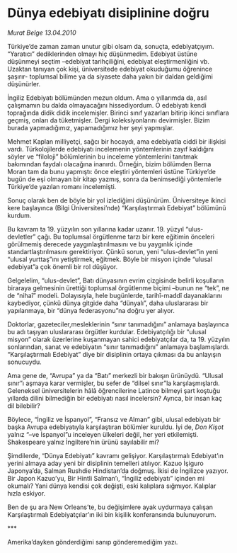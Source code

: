 # Dünya edebiyatı disiplinine doğru

*Murat Belge 13.04.2010*

<div class="yazi"><p>Türkiye’de zaman zaman unutur gibi olsam da, sonuçta, edebiyatçıyım. “Yaratıcı” dediklerinden olmayı hiç düşünmedim. Edebiyat üstüne düşünmeyi seçtim –edebiyat tarihçiliğini, edebiyat eleştirmenliğini vb. Uzaktan tanıyan çok kişi, üniversitede edebiyat okuduğumu öğrenince şaşırır- toplumsal bilime ya da siyasete daha yakın bir daldan geldiğimi düşünürler.</p>
<p>İngiliz Edebiyatı bölümünden mezun oldum. Ama o yıllarımda da, asıl çalışmamın bu dalda olmayacağını hissediyordum. O edebiyatı kendi toprağında didik didik incelemişler. Birinci sınıf yazarları bitirip ikinci sınıflara geçmiş, onları da tüketmişler. Dergi koleksiyonlarını devirmişler. Bizim burada yapmadığımız, yapamadığımız her şeyi yapmışlar.</p>
<p>Mehmet Kaplan milliyetçi, sağcı bir hocaydı, ama edebiyatla ciddi bir ilişkisi vardı. Türkolojilerde edebiyatı incelemenin yöntemlerinin zayıf kaldığını söyler ve “filoloji” bölümlerinin bu inceleme yöntemlerini tanıtmak bakımından faydalı olacağına inanırdı. Örneğin, bizim bölümden Berna Moran tam da bunu yapmıştı: önce eleştiri yöntemleri üstüne Türkiye’de bugün de eşi olmayan bir kitap yazmış, sonra da benimsediği yöntemlerle Türkiye’de yazılan romanı incelemişti.</p>
<p>Sonuç olarak ben de böyle bir yol izlediğimi düşünürüm. Üniversiteye ikinci kere başlayınca (Bilgi Üniversitesi’nde) “Karşılaştırmalı Edebiyat” bölümünü kurdum.</p>
<p>Bu kavram ta 19. yüzyılın son yıllarına kadar uzanır. 19. yüzyıl “ulus-devletler” çağı. Bu toplumsal örgütlenme tarzı bir kere eğitimin önceleri görülmemiş derecede yaygınlaştırılmasını ve bu yaygınlık içinde standartlaştırılmasını gerektiriyor. Çünkü sorun, yeni “ulus-devlet”in yeni “ulusal yurttaş”ını yetiştirmek, eğitmek. Böyle bir misyon içinde “ulusal edebiyat”a çok önemli bir rol düşüyor. </p>
<p>Gelgelelim, “ulus-devlet”, Batı dünyasının evrim çizgisinde belirli koşulların biraraya gelmesinin ürettiği toplumsal örgütlenme biçimi –bunun ne “tek”, ne de “nihaî” modeli. Dolayısıyla, hele bugünlerde, tarihî-maddî dayanaklarını kaybediyor, çünkü dünya gitgide daha “dünyalı”, daha uluslararası bir yapılanmaya, bir “dünya federasyonu”na doğru yer alıyor.</p>
<p>Doktorlar, gazeteciler,mesleklerinin “sınır tanımadığını” anlamaya başlayınca bu adı taşıyan uluslararası örgütler kurdular. Edebiyatçılığı bir “ulusal misyon” olarak üzerlerine kuşanmayan sahici edebiyatçılar da, ta 19. yüzyılın sonlarından, sanat ve edebiyatın “sınır tanımadığını” anlamaya başlamışlardı. “Karşılaştırmalı Edebiyat” diye bir disiplinin ortaya çıkması da bu anlayışın sonucuydu. </p>
<p>Ama gene de, “Avrupa” ya da “Batı” merkezli bir bakışın ürünüydü. “Ulusal sınır”ı aşmaya karar vermişler, bu sefer de “dilsel sınır”la karşılaşmışlardı. Geleneksel üniversitelerin hâlâ öğrencilerine Latince bilmeyi şart koştuğu yıllarda dilini bilmediğin bir edebiyatı nasıl incelersin? Ayrıca, bir insan kaç dil bilebilir?</p>
<p>Böylece, “İngiliz ve İspanyol”, “Fransız ve Alman” gibi, ulusal edebiyatı bir başka Avrupa edebiyatıyla karşılaştıran bölümler kuruldu. İyi de, <i>Don Kişot</i> yalnız “–ve İspanyol”u inceleyen ülkeleri değil, her yeri etkilemişti. Shakespeare yalnız İngiltere’nin ürünü sayılabilir mi?</p>
<p>Şimdilerde, “Dünya Edebiyatı” kavramı gelişiyor. Karşılaştırmalı Edebiyat’ın yerini almaya aday yeni bir disiplinin temelleri atılıyor. Kazuo İşiguro Japonya’da, Salman Rushdie Hindistan’da doğmuş. İkisi de İngilizce yazıyor. Bir Japon Kazuo’yu, Bir Hintli Salman’ı, “İngiliz edebiyatı” içinden mi okumalı? Yani dünya kendisi çok değişti, eski kalıplara sığmıyor. Kalıplar hızla eskiyor.</p>
<p>Ben de şu ara New Orleans’te, bu değişimlere ayak uydurmaya çalışan Karşılaştırmalı Edebiyatçılar’ın iki bin kişilik konferansında bulunuyorum.</p>
<p>***</p>
<p>Amerika’dayken gönderdiğimi sanıp gönderemediğim yazı.</p></div>
